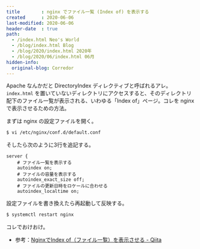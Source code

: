 ```yaml
---
title        : nginx でファイル一覧 (Index of) を表示する
created      : 2020-06-06
last-modified: 2020-06-06
header-date  : true
path:
  - /index.html Neo's World
  - /blog/index.html Blog
  - /blog/2020/index.html 2020年
  - /blog/2020/06/index.html 06月
hidden-info:
  original-blog: Corredor
---
```


Apache なんかだと DirectoryIndex ディレクティブと呼ばれるアレ。`index.html` を置いていないディレクトリにアクセスすると、そのディレクトリ配下のファイル一覧が表示される、いわゆる「Index of」ページ。コレを nginx で表示させるための方法。

まずは nginx の設定ファイルを開く。

```bash
$ vi /etc/nginx/conf.d/default.conf
```

そしたら次のように3行を追記する。

```
server {
    # ファイル一覧を表示する
    autoindex on;
    # ファイルの容量を表示する
    autoindex_exact_size off;
    # ファイルの更新日時をロケールに合わせる
    autoindex_localtime on;
```

設定ファイルを書き換えたら再起動して反映する。

```bash
$ systemctl restart nginx
```

コレでおけおけ。

- 参考：[NginxでIndex of（ファイル一覧）を表示させる - Qiita](https://qiita.com/onokatio/items/4669b37644fe07d3aa80)
